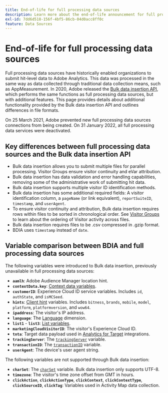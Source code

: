 ```yaml
---
title: End-of-life for full processing data sources
description: Learn more about the end-of-life announcement for full processing data sources.
exl-id: 7dd6d518-156f-4bf5-86cb-04d0acc8ff0c
feature: Data Sources
---
```

# End-of-life for full processing data sources

Full processing data sources have historically enabled organizations to submit hit-level data to Adobe Analytics. This data was processed in the same way as data collected through traditional data collection means, such as AppMeasurement. In 2020, Adobe released the [Bulk data insertion API](https://developer.adobe.com/analytics-apis/docs/2.0/guides/endpoints/bulk-data-insertion/), which performs the same functions as full processing data sources, but with additional features. This page provides details about additional functionality provided by the Bulk data insertion API and outlines differences in file formats.

On 25 March 2021, Adobe prevented new full processing data sources connections from being created. On 31 January 2022, all full processing data services were deactivated.

## Key differences between full processing data sources and the Bulk data insertion API

* Bulk data insertion allows you to submit multiple files for parallel processing. Visitor Groups ensure visitor continuity and eVar attribution.
* Bulk data insertion has data validation and error handling capabilities, removing some of the administrative work of submitting hit data.
* Bulk data insertion supports multiple visitor ID identification methods.
* Bulk data insertion has some additional required fields: A visitor identification column, a `pageName` (or link equivalent), `reportSuiteID`, `timestamp`, and `userAgent`.
* To ensure visitor continuity and attribution, Bulk data insertion requires rows within files to be sorted in chronological order. See [Visitor Groups](https://developer.adobe.com/analytics-apis/docs/2.0/guides/endpoints/bulk-data-insertion/visitor-groups/) to learn about the ordering of Visitor activity across files.
* Bulk data insertion requires files to be .csv compressed in .gzip format.
* BDIA uses `timestamp` instead of `date`.

## Variable comparison between BDIA and full processing data sources

The following variables were introduced to Bulk data insertion, previously unavailable in full processing data sources:

* **`aamlh`**: Adobe Audience Manager location hint.
* **`contextData.key`**: [Context data variables](/help/implement/vars/page-vars/contextdata.md).
* **`customerID`**: Experience Cloud ID service variables. Includes `id`, `authState`, and `isMCSeed`.
* **`hints`**: [Client hint](https://experienceleague.adobe.com/docs/experience-platform/edge/fundamentals/user-agent-client-hints.html) variables. Includes `bitness`, `brands`, `mobile`, `model`, `platform`, `platformversion`, and `wow64`.
* **`ipaddress`**: The visitor's IP address.
* **`language`**: The [Language](/help/components/dimensions/language.md) dimension.
* **`list1`** - **`list3`**: [List variables](/help/implement/vars/page-vars/list.md).
* **`marketingCloudVisitorID`**: The visitor's Experience Cloud ID.
* **`tnta`**: Target data payload used in [Analytics for Target](https://experienceleague.adobe.com/docs/target/using/integrate/a4t/a4t.html) integrations.
* **`trackingServer`**: The [`trackingServer`](/help/implement/vars/config-vars/trackingserver.md) variable.
* **`transactionID`**: The [`transactionID`](/help/implement/vars/page-vars/transactionid.md) variable.
* **`userAgent`**: The device's user agent string.

The following variables are not supported through Bulk data insertion:

* **`charSet`**: The [`charSet`](/help/implement/vars/config-vars/charset.md) variable. Bulk data insertion only supports UTF-8.
* **`timezone`**: The visitor's time zone offset from GMT in hours.
* **`clickAction`**, **`clickActionType`**, **`clickContext`**, **`clickContextType`**, **`clickSourceID`**, **`clickTag`**: Variables used in Activity Map data collection.
